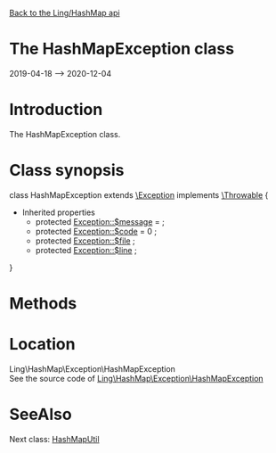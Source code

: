 [Back to the Ling/HashMap api](https://github.com/lingtalfi/HashMap/blob/master/doc/api/Ling/HashMap.md)



The HashMapException class
================
2019-04-18 --> 2020-12-04






Introduction
============

The HashMapException class.



Class synopsis
==============


class <span class="pl-k">HashMapException</span> extends [\Exception](http://php.net/manual/en/class.exception.php) implements [\Throwable](http://php.net/manual/en/class.throwable.php) {

- Inherited properties
    - protected  [Exception::$message](#property-message) =  ;
    - protected  [Exception::$code](#property-code) = 0 ;
    - protected  [Exception::$file](#property-file) ;
    - protected  [Exception::$line](#property-line) ;

}






Methods
==============






Location
=============
Ling\HashMap\Exception\HashMapException<br>
See the source code of [Ling\HashMap\Exception\HashMapException](https://github.com/lingtalfi/HashMap/blob/master/Exception/HashMapException.php)



SeeAlso
==============
Next class: [HashMapUtil](https://github.com/lingtalfi/HashMap/blob/master/doc/api/Ling/HashMap/Util/HashMapUtil.md)<br>
